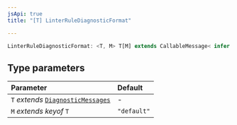 ```yaml
---
jsApi: true
title: "[T] LinterRuleDiagnosticFormat"

---
```

```ts
LinterRuleDiagnosticFormat: <T, M> T[M] extends CallableMessage< infer A > ? {format: Record< A[number], string >;} : Record< string, unknown >
```

## Type parameters

| Parameter | Default |
| :------ | :------ |
| `T` *extends* [`DiagnosticMessages`](Interface.DiagnosticMessages.md) | - |
| `M` *extends* *keyof* `T` | `"default"` |
